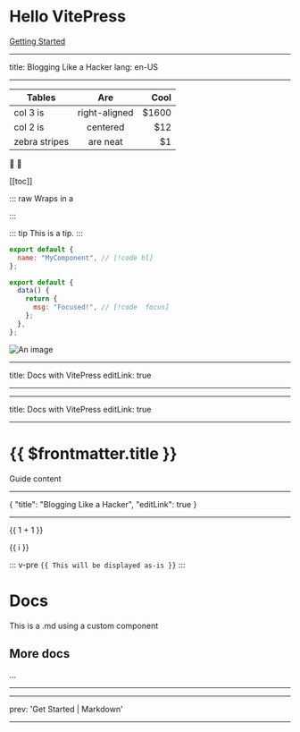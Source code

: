 # Hello VitePress

[Getting Started](/guide/getting-started.md)

---

title: Blogging Like a Hacker
lang: en-US

---

| Tables        |      Are      |  Cool |
| ------------- | :-----------: | ----: |
| col 3 is      | right-aligned | $1600 |
| col 2 is      |   centered    |   $12 |
| zebra stripes |   are neat    |    $1 |

:tada: :100:

[[toc]]

::: raw
Wraps in a <div class="vp-raw" ></div>
:::

::: tip
This is a tip.
:::

```js
export default {
  name: "MyComponent", // [!code hl]
};
```

```js
export default {
  data() {
    return {
      msg: "Focused!", // [!code  focus]
    };
  },
};
```

![An image](./image.png)

---

title: Docs with VitePress
editLink: true

---

---

title: Docs with VitePress
editLink: true

---

# {{ $frontmatter.title }}

Guide content

---

{
"title": "Blogging Like a Hacker",
"editLink": true
}

---

{{ 1 + 1 }}

<span v-for="i in 3">{{ i }}</span>

<!-- <script setup>
import { useData } from 'vitepress'

const { page } = useData()
</script>

<pre>{{ page }}</pre> -->

::: v-pre
`{{ This will be displayed as-is }}`
:::

<script setup>
import CustomComponent from "./.vitepress/components/CustomComponents.vue"
</script>

# Docs

This is a .md using a custom component

<CustomComponent />

## More docs

...

---

---

prev: 'Get Started | Markdown'

---
